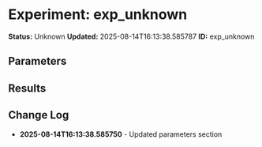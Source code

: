 # Experiment: exp_unknown

**Status:** Unknown
**Updated:** 2025-08-14T16:13:38.585787
**ID:** exp_unknown

## Parameters

## Results

## Change Log

- **2025-08-14T16:13:38.585750** - Updated parameters section
